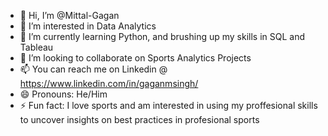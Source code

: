 - 👋 Hi, I’m @Mittal-Gagan
- 👀 I’m interested in Data Analytics
- 🌱 I’m currently learning Python, and brushing up my skills in SQL and Tableau 
- 💞️ I’m looking to collaborate on Sports Analytics Projects
- 📫 You can reach me on Linkedin @ https://www.linkedin.com/in/gaganmsingh/
- 😄 Pronouns: He/Him
- ⚡ Fun fact: I love sports and am interested in using my proffesional skills to uncover insights on best practices in profesional sports

